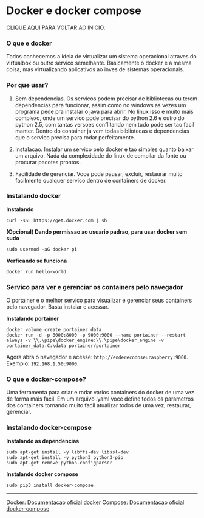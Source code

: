 # Docker e docker compose
[CLIQUE AQUI](https://fpatrick.github.io/tutoriaisrpi/) PARA VOLTAR AO INICIO.

### O que e docker
Todos conhecemos a ideia de virtualizar um sistema operacional atraves do virtualbox ou outro servico semelhante. Basicamente o docker e a mesma coisa, mas virtualizando aplicativos ao inves de sistemas operacionais.

### Por que usar?
1. Sem dependencias. Os servicos podem precisar de bibliotecas ou terem dependencias para funcionar, assim como no windows as vezes um programa pede pra instalar o java para abrir. No linux isso e muito mais complexo, onde um servico pode precisar do python 2.6 e outro do python 2.5, com tantas versoes conflitando nem tudo pode ser tao facil manter. Dentro do container ja vem todas bibliotecas e dependencias que o servico precisa para rodar perfeitamente.

2. Instalacao. Instalar um servico pelo docker e tao simples quanto baixar um arquivo. Nada da complexidade do linux de compilar da fonte ou procurar pacotes prontos.

3. Facilidade de gerenciar. Voce pode pausar, excluir, restaurar muito facilmente qualquer servico dentro de containers de docker.

### Instalando docker

**Instalando**
```
curl -sSL https://get.docker.com | sh
```

**(Opcional) Dando permissao ao usuario padrao, para usar docker sem sudo**
```
sudo usermod -aG docker pi
```

**Verficando se funciona**
```
docker run hello-world
```
### Servico para ver e gerenciar os containers pelo navegador

O portainer e o melhor servico para visualizar e gerenciar seus containers pelo navegador. Basta instalar e acessar.

**Instalando portainer**
```
docker volume create portainer_data
docker run -d -p 8000:8000 -p 9000:9000 --name portainer --restart always -v \\.\pipe\docker_engine:\\.\pipe\docker_engine -v portainer_data:C:\data portainer/portainer
```
Agora abra o navegador e acesse: `http://enderecodoseuraspberry:9000`. Exemplo: `192.168.1.50:9000`.

### O que e docker-compose?

Uma ferramenta para criar e rodar varios containers do docker de uma vez de forma mais facil. Em um arquivo .yaml voce define todos os parametros dos containers tornando muito facil atualizar todos de uma vez, restaurar, gerenciar.

### Instalando docker-compose

**Instalando as dependencias**
```
sudo apt-get install -y libffi-dev libssl-dev
sudo apt-get install -y python3 python3-pip
sudo apt-get remove python-configparser
```

**Instalando docker compose**
```
sudo pip3 install docker-compose
```


---

Docker: [Documentacao oficial docker](https://docs.docker.com/)
Compose: [Documentacao oficial docker-compose](https://docs.docker.com/compose/)
